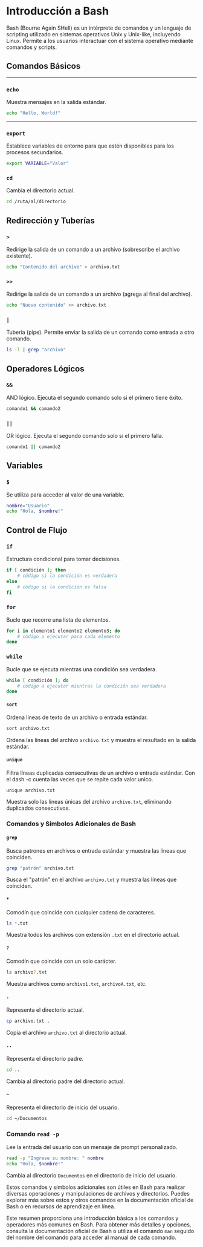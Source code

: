 # Introducción a Bash

Bash (Bourne Again SHell) es un intérprete de comandos y un lenguaje de scripting utilizado en sistemas operativos Unix y Unix-like, incluyendo Linux. Permite a los usuarios interactuar con el sistema operativo mediante comandos y scripts.

## Comandos Básicos
___
### `echo`

Muestra mensajes en la salida estándar.

```bash
echo "Hello, World!"
```
___
### `export`

Establece variables de entorno para que estén disponibles para los procesos secundarios.

```bash
export VARIABLE="Valor"
```

### `cd`

Cambia el directorio actual.

```bash
cd /ruta/al/directorio
```

## Redirección y Tuberías

### `>`

Redirige la salida de un comando a un archivo (sobrescribe el archivo existente).

```bash
echo "Contenido del archivo" > archivo.txt
```

### `>>`

Redirige la salida de un comando a un archivo (agrega al final del archivo).

```bash
echo "Nuevo contenido" >> archivo.txt
```

### `|`

Tubería (pipe). Permite enviar la salida de un comando como entrada a otro comando.

```bash
ls -l | grep "archivo"
```

## Operadores Lógicos

### `&&`

AND lógico. Ejecuta el segundo comando solo si el primero tiene éxito.

```bash
comando1 && comando2
```

### `||`

OR lógico. Ejecuta el segundo comando solo si el primero falla.

```bash
comando1 || comando2
```

## Variables

### `$`

Se utiliza para acceder al valor de una variable.

```bash
nombre="Usuario"
echo "Hola, $nombre!"
```

## Control de Flujo

### `if`

Estructura condicional para tomar decisiones.

```bash
if [ condición ]; then
    # código si la condición es verdadera
else
    # código si la condición es falsa
fi
```

### `for`

Bucle que recorre una lista de elementos.

```bash
for i in elemento1 elemento2 elemento3; do
    # código a ejecutar para cada elemento
done
```

### `while`

Bucle que se ejecuta mientras una condición sea verdadera.

```bash
while [ condición ]; do
    # código a ejecutar mientras la condición sea verdadera
done
```

#### `sort`

Ordena líneas de texto de un archivo o entrada estándar.

```bash
sort archivo.txt
```

Ordena las líneas del archivo `archivo.txt` y muestra el resultado en la salida estándar.

#### `unique`

Filtra líneas duplicadas consecutivas de un archivo o entrada estándar.
Con el dash -c cuenta las veces que se repite cada valor unico.

```bash
unique archivo.txt
```

Muestra solo las líneas únicas del archivo `archivo.txt`, eliminando duplicados consecutivos.

### Comandos y Símbolos Adicionales de Bash

#### `grep`

Busca patrones en archivos o entrada estándar y muestra las líneas que coinciden.

```bash
grep "patrón" archivo.txt
```

Busca el "patrón" en el archivo `archivo.txt` y muestra las líneas que coinciden.

#### `*`

Comodín que coincide con cualquier cadena de caracteres.

```bash
ls *.txt
```

Muestra todos los archivos con extensión `.txt` en el directorio actual.

#### `?`

Comodín que coincide con un solo carácter.

```bash
ls archivo?.txt
```

Muestra archivos como `archivo1.txt`, `archivoA.txt`, etc.

#### `.`

Representa el directorio actual.

```bash
cp archivo.txt .
```

Copia el archivo `archivo.txt` al directorio actual.

#### `..`

Representa el directorio padre.

```bash
cd ..
```

Cambia al directorio padre del directorio actual.

#### `~`

Representa el directorio de inicio del usuario.

```bash
cd ~/Documentos
```
### Comando `read -p`

Lee la entrada del usuario con un mensaje de prompt personalizado.

```bash
read -p "Ingrese su nombre: " nombre
echo "Hola, $nombre!"
```
Cambia al directorio `Documentos` en el directorio de inicio del usuario.

Estos comandos y símbolos adicionales son útiles en Bash para realizar diversas operaciones y manipulaciones de archivos y directorios. Puedes explorar más sobre estos y otros comandos en la documentación oficial de Bash o en recursos de aprendizaje en línea.


Este resumen proporciona una introducción básica a los comandos y operadores más comunes en Bash. Para obtener más detalles y opciones, consulta la documentación oficial de Bash o utiliza el comando `man` seguido del nombre del comando para acceder al manual de cada comando.
